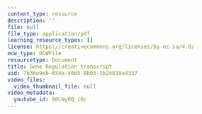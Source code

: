 ```yaml
---
content_type: resource
description: ''
file: null
file_type: application/pdf
learning_resource_types: []
license: https://creativecommons.org/licenses/by-nc-sa/4.0/
ocw_type: OCWFile
resourcetype: Document
title: Gene Regulation transcript
uid: 7b36e9eb-654a-40d5-8b03-2b24819a4337
video_files:
  video_thumbnail_file: null
video_metadata:
  youtube_id: 00LNy0Q_i6c
---
```

